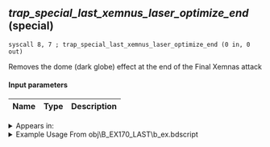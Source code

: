 ## *trap_special_last_xemnus_laser_optimize_end* (special)

`syscall 8, 7 ; trap_special_last_xemnus_laser_optimize_end (0 in, 0 out)`

Removes the dome (dark globe) effect at the end of the Final Xemnas attack

#### Input parameters
| Name | Type | Description
|------|------|------------




<details>
	<summary>Appears in:</summary>
| filename | Entity (obj)
|----------|-------------
| obj\B_EX170_LAST\b_ex.bdscript       | ((B) Xemnas (Final))          
| obj\B_EX170_LAST_LV99\b_ex.bdscript       | ((B99) Xemnas (Final) (Limit Cut The World of Nothing)?)          

</details>

<details>
	<summary>Example Usage From obj\B_EX170_LAST\b_ex.bdscript</summary>
```
L15101:
 popToSp 0
 pushFromFSp 0
 gosub 4, L15124
 pushFromFSp 0
 gosub 4, L10262
 memcpyToSp 16, 16
 pushFromPSp 16
 pushImm 9
 syscall 1, 211 ; trap_obj_pattern_enable (2 in, 0 out)
 syscall 8, 7 ; trap_special_last_xemnus_laser_optimize_end (0 in, 0 out)
 ret
```
</details>

